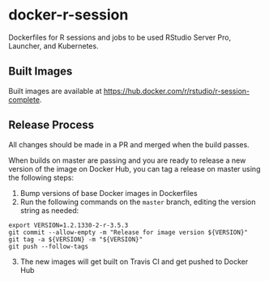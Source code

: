 # docker-r-session
Dockerfiles for R sessions and jobs to be used RStudio Server Pro, Launcher, and
Kubernetes.

## Built Images

Built images are available at
https://hub.docker.com/r/rstudio/r-session-complete.

## Release Process

All changes should be made in a PR and merged when the build passes.

When builds on master are passing and you are ready to release a new version of
the image on Docker Hub, you can tag a release on master using the following
steps:

1. Bump versions of base Docker images in Dockerfiles
2. Run the following commands on the `master` branch, editing the version string
   as needed:

```
export VERSION=1.2.1330-2-r-3.5.3
git commit --allow-empty -m "Release for image version ${VERSION}"
git tag -a ${VERSION} -m "${VERSION}"
git push --follow-tags
```

3. The new images will get built on Travis CI and get pushed to Docker Hub

